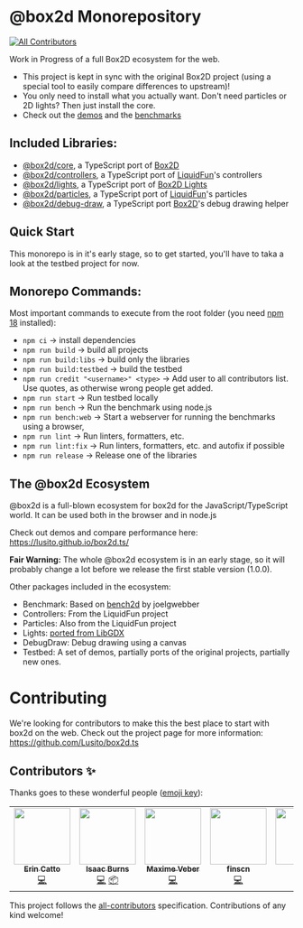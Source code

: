 # @box2d Monorepository

<!-- markdown-link-check-disable -->
<!-- ALL-CONTRIBUTORS-BADGE:START - Do not remove or modify this section -->

[![All Contributors](https://img.shields.io/badge/all_contributors-6-orange.svg?style=flat-square)](#contributors-)

<!-- ALL-CONTRIBUTORS-BADGE:END -->
<!-- markdown-link-check-enable -->

Work in Progress of a full Box2D ecosystem for the web.

- This project is kept in sync with the original Box2D project (using a special tool to easily compare differences to upstream)!
- You only need to install what you actually want. Don't need particles or 2D lights? Then just install the core.
- Check out the [demos](https://lusito.github.io/box2d.ts/testbed/) and the [benchmarks](https://lusito.github.io/box2d.ts/benchmark/)

## Included Libraries:

- [@box2d/core](packages/core/README.md), a TypeScript port of [Box2D](https://github.com/erincatto/Box2D)
- [@box2d/controllers](packages/controllers/README.md), a TypeScript port of [LiquidFun](https://github.com/google/liquidfun)'s controllers
- [@box2d/lights](packages/lights/README.md), a TypeScript port of [Box2D Lights](https://github.com/libgdx/box2dlights)
- [@box2d/particles](packages/particles/README.md), a TypeScript port of [LiquidFun](https://github.com/google/liquidfun)'s particles
- [@box2d/debug-draw](packages/debug-draw/README.md), a TypeScript port [Box2D](https://github.com/erincatto/Box2D)'s debug drawing helper

## Quick Start

This monorepo is in it's early stage, so to get started, you'll have to taka a look at the testbed project for now.

## Monorepo Commands:

Most important commands to execute from the root folder (you need [npm 18](https://docs.npmjs.com/downloading-and-installing-node-js-and-npm) installed):

- `npm ci` -> install dependencies
- `npm run build` -> build all projects
- `npm run build:libs` -> build only the libraries
- `npm run build:testbed` -> build the testbed
- `npm run credit "<username>" <type>` -> Add user to all contributors list. Use quotes, as otherwise wrong people get added.
- `npm run start` -> Run testbed locally
- `npm run bench` -> Run the benchmark using node.js
- `npm run bench:web` -> Start a webserver for running the benchmarks using a browser,
- `npm run lint` -> Run linters, formatters, etc.
- `npm run lint:fix` -> Run linters, formatters, etc. and autofix if possible
- `npm run release` -> Release one of the libraries

## The @box2d Ecosystem

@box2d is a full-blown ecosystem for box2d for the JavaScript/TypeScript world. It can be used both in the browser and in node.js

Check out demos and compare performance here: https://lusito.github.io/box2d.ts/

**Fair Warning:** The whole @box2d ecosystem is in an early stage, so it will probably change a lot before we release the first stable version (1.0.0).

Other packages included in the ecosystem:

- Benchmark: Based on [bench2d](https://github.com/joelgwebber/bench2d) by joelgwebber
- Controllers: From the LiquidFun project
- Particles: Also from the LiquidFun project
- Lights: [ported from LibGDX](https://github.com/libgdx/box2dlights)
- DebugDraw: Debug drawing using a canvas
- Testbed: A set of demos, partially ports of the original projects, partially new ones.

# Contributing

We're looking for contributors to make this the best place to start with box2d on the web.
Check out the project page for more information: https://github.com/Lusito/box2d.ts

## Contributors ✨

Thanks goes to these wonderful people ([emoji key](https://allcontributors.org/docs/en/emoji-key)):

<!-- markdown-link-check-disable -->
<!-- ALL-CONTRIBUTORS-LIST:START - Do not remove or modify this section -->
<!-- prettier-ignore-start -->
<!-- markdownlint-disable -->
<table>
  <tr>
    <td align="center"><a href="http://box2d.org"><img src="https://avatars2.githubusercontent.com/u/7284063?v=4?s=100" width="100px;" alt=""/><br /><sub><b>Erin Catto</b></sub></a><br /><a href="https://github.com/Lusito/box2d.ts/commits?author=erincatto" title="Code">💻</a></td>
    <td align="center"><a href="http://flyovergames.com/"><img src="https://avatars0.githubusercontent.com/u/1216696?v=4?s=100" width="100px;" alt=""/><br /><sub><b>Isaac Burns</b></sub></a><br /><a href="https://github.com/Lusito/box2d.ts/commits?author=flyover" title="Code">💻</a> <a href="#platform-flyover" title="Packaging/porting to new platform">📦</a></td>
    <td align="center"><a href="http://nekland.fr/"><img src="https://avatars1.githubusercontent.com/u/972456?v=4?s=100" width="100px;" alt=""/><br /><sub><b>Maxime Veber</b></sub></a><br /><a href="https://github.com/Lusito/box2d.ts/commits?author=Nek-" title="Code">💻</a></td>
    <td align="center"><a href="http://fins.iteye.com/"><img src="https://avatars3.githubusercontent.com/u/288367?v=4?s=100" width="100px;" alt=""/><br /><sub><b>finscn</b></sub></a><br /><a href="https://github.com/Lusito/box2d.ts/commits?author=finscn" title="Code">💻</a></td>
    <td align="center"><a href="https://github.com/Lusito"><img src="https://avatars0.githubusercontent.com/u/1135267?v=4?s=100" width="100px;" alt=""/><br /><sub><b>lusito</b></sub></a><br /><a href="https://github.com/Lusito/box2d.ts/commits?author=Lusito" title="Code">💻</a> <a href="#maintenance-Lusito" title="Maintenance">🚧</a></td>
    <td align="center"><a href="https://github.com/DanielHZhang"><img src="https://avatars0.githubusercontent.com/u/30360288?v=4?s=100" width="100px;" alt=""/><br /><sub><b>Daniel Zhang</b></sub></a><br /><a href="#ideas-DanielHZhang" title="Ideas, Planning, & Feedback">🤔</a></td>
  </tr>
</table>

<!-- markdownlint-restore -->
<!-- prettier-ignore-end -->

<!-- ALL-CONTRIBUTORS-LIST:END -->
<!-- markdown-link-check-enable -->

This project follows the [all-contributors](https://github.com/all-contributors/all-contributors) specification. Contributions of any kind welcome!
